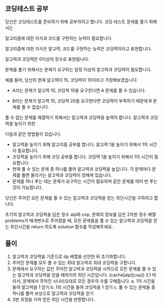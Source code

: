 코딩테스트 공부
-----------------


당신은 코딩테스트를 준비하기 위해 공부하려고 합니다. 코딩 테스트 문제를 풀기 위해서는 

알고리즘에 대한 지식과 코드를 구현하는 능력이 필요합니다. 


알고리즘에 대한 지식은 알고력, 코드를 구현하는 능력은 코딩력이라고 표현합니다. 

알고력과 코딩력은 0이상의 정수로 표현됩니다. 


문제를 풀기 위해서는 문제가 요구하는 일정 이상의 알고력과 코딩력이 필요합니다. 

예를 들어, 당신의 현재 알고력이 15, 코딩력이 10이라고 가정해보겠습니다. 

* A라는 문제가 알고력 10, 코딩력 10을 요구한다면 A 문제를 풀 수 있습니다. 

* B라는 문제가 알고력 10, 코딩력 20을 요구한다면 코딩력이 부족하기 때문에 B 문제를 풀 수 없습니다.


풀 수 없는 문제를 해결하기 위해서는 알고력과 코딩력을 높여야 합니다. 알고력과 코딩력을 높이기 위한

다음과 같은 방법들이 있습니다. 

* 알고력을 높이기 위해 알고리즘 공부를 합니다. 알고력 1을 높이기 위해서 1의 시간이 필요합니다. 
* 코딩력을 높이기 위해 코딩 공부를 합니다. 코딩력 1을 높이기 위해서 1의 시간이 필요합니다. 
* 현재 풀 수 있는 문제 중 하나를 풀어 알고력과 코딩력을 높입니다. 각 문제마다 문제를 풀면 올라가는 알고력과
코딩력이 정해져 있습니다. 
* 문제를 하나 푸는 데는 문제가 요구하는 시간이 필요하며 같은 문제를 여러 번 푸는 것이 가능합니다. 

당신은 주어진 모든 문제를 풀 수 있는 알고력과 코딩력을 얻는 최단시간을 구하려고 합니다. 


초기의 알고력과 코딩력을 담은 정수 alp와 cop, 문제의 정보를 담은 2차원 정수 배열 problems가 매개변수로 주어졌을 때,
모든 문제들을 풀 수 있는 알고력과 코딩력을 얻는 최단시간을 return 하도록 solution 함수를 작성해주세요. 



## 풀이

1. 알고력과 코딩력을 기준으로 dp 배열을 선언한 뒤 초기화합니다.
2. 주어진 문제를 모두 풀 수 있는  최대 알고력과 최대 코딩력을 구합니다.
3. 문제에서 요구하는 값은 주어진 알고력과 코딩력을 시작으로 모든 문제를 풀 수 있는 알고력과 코딩력을 얻을 때까지의 최단 시간입니다. (cache[alp][cop])
   3.1 따라서, 문제에서 주어진 시나리오대로 모든 경우의 수를 구해줍니다.
   a. 1의 시간을 들여 알고력을 1 얻기
   b. 1의 시간을 들여 코딩력을 1 얻기
   c. 풀 수 있는 문제들 중 하나를 풀어 보상으로 알고력과 코딩력을 얻기
4. 3번 과정을 거쳐 얻은 최단 시간을 반환합니다.
